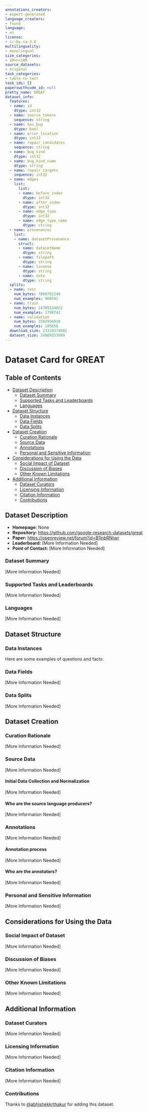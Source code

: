 ```yaml
---
annotations_creators:
- expert-generated
language_creators:
- found
language:
- en
license:
- cc-by-sa-3.0
multilinguality:
- monolingual
size_categories:
- 1M<n<10M
source_datasets:
- original
task_categories:
- table-to-text
task_ids: []
paperswithcode_id: null
pretty_name: GREAT
dataset_info:
  features:
  - name: id
    dtype: int32
  - name: source_tokens
    sequence: string
  - name: has_bug
    dtype: bool
  - name: error_location
    dtype: int32
  - name: repair_candidates
    sequence: string
  - name: bug_kind
    dtype: int32
  - name: bug_kind_name
    dtype: string
  - name: repair_targets
    sequence: int32
  - name: edges
    list:
      list:
      - name: before_index
        dtype: int32
      - name: after_index
        dtype: int32
      - name: edge_type
        dtype: int32
      - name: edge_type_name
        dtype: string
  - name: provenances
    list:
    - name: datasetProvenance
      struct:
      - name: datasetName
        dtype: string
      - name: filepath
        dtype: string
      - name: license
        dtype: string
      - name: note
        dtype: string
  splits:
  - name: test
    num_bytes: 7880762248
    num_examples: 968592
  - name: train
    num_bytes: 14705534822
    num_examples: 1798742
  - name: validation
    num_bytes: 1502956919
    num_examples: 185656
  download_size: 23310374002
  dataset_size: 24089253989
---
```


# Dataset Card for GREAT

## Table of Contents
- [Dataset Description](#dataset-description)
  - [Dataset Summary](#dataset-summary)
  - [Supported Tasks and Leaderboards](#supported-tasks-and-leaderboards)
  - [Languages](#languages)
- [Dataset Structure](#dataset-structure)
  - [Data Instances](#data-instances)
  - [Data Fields](#data-fields)
  - [Data Splits](#data-splits)
- [Dataset Creation](#dataset-creation)
  - [Curation Rationale](#curation-rationale)
  - [Source Data](#source-data)
  - [Annotations](#annotations)
  - [Personal and Sensitive Information](#personal-and-sensitive-information)
- [Considerations for Using the Data](#considerations-for-using-the-data)
  - [Social Impact of Dataset](#social-impact-of-dataset)
  - [Discussion of Biases](#discussion-of-biases)
  - [Other Known Limitations](#other-known-limitations)
- [Additional Information](#additional-information)
  - [Dataset Curators](#dataset-curators)
  - [Licensing Information](#licensing-information)
  - [Citation Information](#citation-information)
  - [Contributions](#contributions)

## Dataset Description

- **Homepage:** None
- **Repository:** https://github.com/google-research-datasets/great
- **Paper:** https://openreview.net/forum?id=B1lnbRNtwr
- **Leaderboard:** [More Information Needed]
- **Point of Contact:** [More Information Needed]

### Dataset Summary

[More Information Needed]

### Supported Tasks and Leaderboards

[More Information Needed]

### Languages

[More Information Needed]

## Dataset Structure

### Data Instances

Here are some examples of questions and facts:


### Data Fields

[More Information Needed]

### Data Splits

[More Information Needed]

## Dataset Creation

### Curation Rationale

[More Information Needed]

### Source Data

[More Information Needed]

#### Initial Data Collection and Normalization

[More Information Needed]

#### Who are the source language producers?

[More Information Needed]

### Annotations

[More Information Needed]

#### Annotation process

[More Information Needed]

#### Who are the annotators?

[More Information Needed]

### Personal and Sensitive Information

[More Information Needed]

## Considerations for Using the Data

### Social Impact of Dataset

[More Information Needed]

### Discussion of Biases

[More Information Needed]

### Other Known Limitations

[More Information Needed]

## Additional Information

### Dataset Curators

[More Information Needed]

### Licensing Information

[More Information Needed]

### Citation Information

[More Information Needed]
### Contributions

Thanks to [@abhishekkrthakur](https://github.com/abhishekkrthakur) for adding this dataset.
